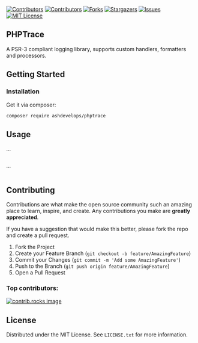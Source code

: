 [![Contributors][downloads-shield]][downloads-url]
[![Contributors][contributors-shield]][contributors-url]
[![Forks][forks-shield]][forks-url]
[![Stargazers][stars-shield]][stars-url]
[![Issues][issues-shield]][issues-url]
[![MIT License][license-shield]][license-url]

## PHPTrace

A PSR-3 compliant logging library, supports custom handlers, formatters and processors.

## Getting Started

### Installation

Get it via composer:

   ```sh
   composer require ashdevelops/phptrace
   ```

## Usage

...
```php
```


...
```php
```
## Contributing

Contributions are what make the open source community such an amazing place to learn, inspire, and create. Any contributions you make are **greatly appreciated**.

If you have a suggestion that would make this better, please fork the repo and create a pull request.

1. Fork the Project
2. Create your Feature Branch (`git checkout -b feature/AmazingFeature`)
3. Commit your Changes (`git commit -m 'Add some AmazingFeature'`)
4. Push to the Branch (`git push origin feature/AmazingFeature`)
5. Open a Pull Request

### Top contributors:

<a href="https://github.com/ashdevelops/phptrace/graphs/contributors">
  <img src="https://contrib.rocks/image?repo=ashdevelops/phptrace" alt="contrib.rocks image" />
</a>

## License

Distributed under the MIT License. See `LICENSE.txt` for more information.

[downloads-shield]: https://img.shields.io/packagist/dt/ashdevelops/phptrace.svg?style=for-the-badge
[contributors-shield]: https://img.shields.io/github/contributors/ashdevelops/phptrace.svg?style=for-the-badge
[downloads-url]: https://packagist.org/packages/ashdevelops/phptrace
[contributors-url]: https://github.com/ashdevelops/phptrace/graphs/contributors
[forks-shield]: https://img.shields.io/github/forks/ashdevelops/phptrace.svg?style=for-the-badge
[forks-url]: https://github.com/ashdevelops/phptrace/network/members
[stars-shield]: https://img.shields.io/github/stars/ashdevelops/phptrace.svg?style=for-the-badge
[stars-url]: https://github.com/ashdevelops/phptrace/stargazers
[issues-shield]: https://img.shields.io/github/issues/ashdevelops/phptrace.svg?style=for-the-badge
[issues-url]: https://github.com/ashdevelops/phptrace/issues
[license-shield]: https://img.shields.io/github/license/ashdevelops/phptrace.svg?style=for-the-badge
[license-url]: https://github.com/ashdevelops/phptrace/blob/master/LICENSE.txt
[package-name]: ashdevelops/phptrace